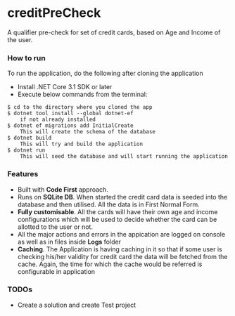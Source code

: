 # creditPreCheck

A qualifier pre-check for set of credit cards, based on Age and Income of the user.

### How to run 

To run the application, do the following after cloning the application
- Install .NET Core 3.1 SDK or later
- Execute below commands from the terminal: 

```
$ cd to the directory where you cloned the app
$ dotnet tool install --global dotnet-ef 
    if not already installed
$ dotnet ef migrations add InitialCreate
    This will create the schema of the database
$ dotnet build 
    This will try and build the application
$ dotnet run 
    This will seed the database and will start running the application
```

### Features 
- Built with **Code First** approach. 
- Runs on **SQLite DB**. When started the credit card data is seeded into the database and then utilised. All the data is in First Normal Form. 
- **Fully customisable**. All the cards will have their own age and income configurations which will be used to decide whether the card can be allotted to the user or not. 
- All the major actions and errors in the appication are logged on console as well as in files inside **Logs** folder
- **Caching**. The Application is having caching in it so that if some user is checking his/her validity for credit card the data will be fetched from the cache. Again, the time for which the cache would be referred is configurable in application 

### TODOs 
- Create a solution and create Test project
